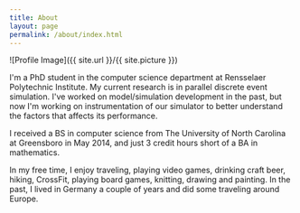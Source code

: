 ```yaml
---
title: About
layout: page
permalink: /about/index.html
---
```

<style>
img { width: 50%; margin: 0 auto; display: block; }
</style>

![Profile Image]({{ site.url }}/{{ site.picture }})

<p>I'm a PhD student in the computer science department at Rensselaer Polytechnic Institute.  
My current research is in parallel discrete event simulation.  I've worked on model/simulation development in the past, but now I'm working on instrumentation of our simulator to better understand the factors that affects its performance. </p>
<p>I received a BS in computer science from The University of North Carolina at Greensboro 
in May 2014, and just 3 credit hours short of a BA in mathematics.</p>
<p>In my free time, I enjoy traveling, playing video games, drinking craft beer, hiking, CrossFit, playing board games, knitting, drawing and painting.  In the past, I lived in Germany a couple of years and did some traveling around Europe.  </p>

